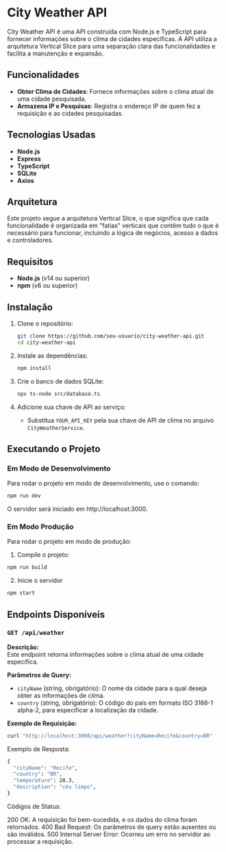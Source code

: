 # City Weather API

City Weather API é uma API construída com Node.js e TypeScript para fornecer informações sobre o clima de cidades específicas. A API utiliza a arquitetura Vertical Slice para uma separação clara das funcionalidades e facilita a manutenção e expansão.

## Funcionalidades

- **Obter Clima de Cidades**: Fornece informações sobre o clima atual de uma cidade pesquisada.
- **Armazena IP e Pesquisas**: Registra o endereço IP de quem fez a requisição e as cidades pesquisadas.

## Tecnologias Usadas

- **Node.js**
- **Express**
- **TypeScript**
- **SQLite**
- **Axios**

## Arquitetura

Este projeto segue a arquitetura Vertical Slice, o que significa que cada funcionalidade é organizada em "fatias" verticais que contêm tudo o que é necessário para funcionar, incluindo a lógica de negócios, acesso a dados e controladores.

## Requisitos

- **Node.js** (v14 ou superior)
- **npm** (v6 ou superior)

## Instalação

1. Clone o repositório:

   ```bash
   git clone https://github.com/seu-usuario/city-weather-api.git
   cd city-weather-api
   ```

2. Instale as dependências:

   ```bash
   npm install
   ```

3. Crie o banco de dados SQLite:

   ```bash
   npx ts-node src/database.ts
   ```

4. Adicione sua chave de API ao serviço:
   - Substitua `YOUR_API_KEY` pela sua chave de API de clima no arquivo `CityWeatherService`.

## Executando o Projeto

### Em Modo de Desenvolvimento

Para rodar o projeto em modo de desenvolvimento, use o comando:

```bash
npm run dev
```

O servidor será iniciado em http://localhost:3000.

### Em Modo Produção

Para rodar o projeto em modo de produção:

1. Compile o projeto:

```bash
npm run build
```

2. Inicie o servidor

```bash
npm start
```

## Endpoints Disponíveis

### `GET /api/weather`

**Descrição:**  
Este endpoint retorna informações sobre o clima atual de uma cidade específica.

**Parâmetros de Query:**

- `cityName` (string, obrigatório): O nome da cidade para a qual deseja obter as informações de clima.
- `country` (string, obrigatório): O código do país em formato ISO 3166-1 alpha-2, para especificar a localização da cidade.

**Exemplo de Requisição:**

```bash
curl "http://localhost:3000/api/weather?cityName=Recife&country=BR"
```

Exemplo de Resposta:

```bash
{
  "cityName": "Recife",
  "country": "BR",
  "temperature": 28.3,
  "description": "céu limpo",
}
```

Códigos de Status:

200 OK: A requisição foi bem-sucedida, e os dados do clima foram retornados.
400 Bad Request: Os parâmetros de query estão ausentes ou são inválidos.
500 Internal Server Error: Ocorreu um erro no servidor ao processar a requisição.
